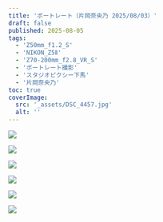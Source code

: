 ```yaml
---
title: 'ポートレート（片岡奈央乃 2025/08/03）'
draft: false
published: 2025-08-05
tags:
  - 'Z50mm_f1.2_S'
  - 'NIKON_Z5Ⅱ'
  - 'Z70-200mm_f2.8_VR_S'
  - 'ポートレート撮影'
  - 'スタジオピクシー下馬'
  - '片岡奈央乃'
toc: true
coverImage:
  src: '_assets/DSC_4457.jpg'
  alt: ''
---
```


![](_assets/DSC_4531.jpg)

![](_assets/DSC_4870.jpg)

![](_assets/DSC_5251.jpg)

![](_assets/DSC_5495.jpg)

![](_assets/DSC_4679.jpg)

![](_assets/DSC_4457.jpg)